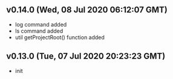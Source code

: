 ## v0.14.0 (Wed, 08 Jul 2020 06:12:07 GMT)

-   log command added
-   ls command added
-   util getProjectRoot() function added

## v0.13.0 (Tue, 07 Jul 2020 20:23:23 GMT)

-   init